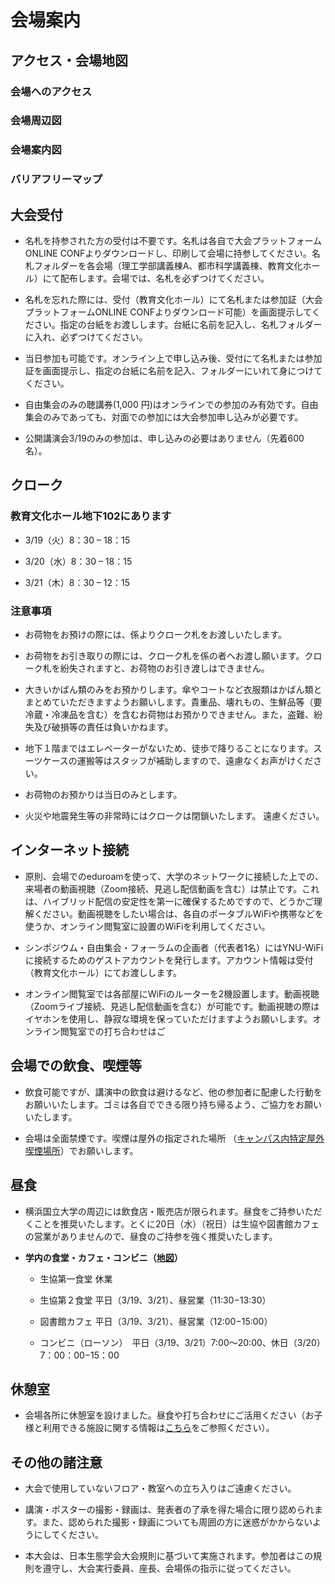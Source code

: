 # 会場案内

## アクセス・会場地図

### 会場へのアクセス

### 会場周辺図

### 会場案内図

### バリアフリーマップ

## 大会受付

- 名札を持参された方の受付は不要です。名札は各自で大会プラットフォームONLINE CONFよりダウンロードし、印刷して会場に持参してください。名札フォルダーを各会場（理工学部講義棟A、都市科学講義棟、教育文化ホール）にて配布します。会場では、名札を必ずつけてください。

- 名札を忘れた際には、受付（教育文化ホール）にて名札または参加証（大会プラットフォームONLINE CONFよりダウンロード可能）を画面提示してください。指定の台紙をお渡しします。台紙に名前を記入し、名札フォルダーに入れ、必ずつけてください。

- 当日参加も可能です。オンライン上で申し込み後、受付にて名札または参加証を画面提示し、指定の台紙に名前を記入、フォルダーにいれて身につけてください。

- 自由集会のみの聴講券(1,000 円)はオンラインでの参加のみ有効です。自由集会のみであっても、対面での参加には大会参加申し込みが必要です。

- 公開講演会3/19のみの参加は、申し込みの必要はありません（先着600名）。

## クローク

### 教育文化ホール地下102にあります

- 3/19（火）8：30 – 18：15

- 3/20（水）8：30 – 18：15

- 3/21（木）8：30 – 12：15

### 注意事項

- お荷物をお預けの際には、係よりクローク札をお渡しいたします。

- お荷物をお引き取りの際には、クローク札を係の者へお渡し願います。クローク札を紛失されますと、お荷物のお引き渡しはできません。

- 大きいかばん類のみをお預かりします。傘やコートなど衣服類はかばん類とまとめていただきますようお願いします。貴重品、壊れもの、生鮮品等（要冷蔵・冷凍品を含む）を含むお荷物はお預かりできません。また，盗難、紛失及び破損等の責任は負いかねます。

- 地下１階まではエレベーターがないため、徒歩で降りることになります。スーツケースの運搬等はスタッフが補助しますので、遠慮なくお声がけください。

- お荷物のお預かりは当日のみとします。

- 火災や地震発生等の非常時にはクロークは閉鎖いたします。
遠慮ください。

## インターネット接続

- 原則、会場でのeduroamを使って、大学のネットワークに接続した上での、来場者の動画視聴（Zoom接続、見逃し配信動画を含む）は禁止です。これは、ハイブリッド配信の安定性を第一に確保するためですので、どうかご理解ください。動画視聴をしたい場合は、各自のポータブルWiFiや携帯などを使うか、オンライン閲覧室に設置のWiFiを利用してください。

- シンポジウム・自由集会・フォーラムの企画者（代表者1名）にはYNU-WiFiに接続するためのゲストアカウントを発行します。アカウント情報は受付（教育文化ホール）にてお渡しします。

- オンライン閲覧室では各部屋にWiFiのルーターを2機設置します。動画視聴（Zoomライブ接続、見逃し配信動画を含む）が可能です。動画視聴の際はイヤホンを使用し、静寂な環境を保っていただけますようお願いします。オンライン閲覧室での打ち合わせはご

## 会場での飲食、喫煙等

- 飲食可能ですが、講演中の飲食は避けるなど、他の参加者に配慮した行動をお願いいたします。ゴミは各自でできる限り持ち帰るよう、ご協力をお願いいたします。

- 会場は全面禁煙です。喫煙は屋外の指定された場所 （[キャンパス内特定屋外喫煙場所](https://www.ynu.ac.jp/campus/attention/smoking.html)）でお願いします。

## 昼食

- 横浜国立大学の周辺には飲食店・販売店が限られます。昼食をご持参いただくことを推奨いたします。とくに20日（水）（祝日）は生協や図書館カフェの営業がありませんので、昼食のご持参を強く推奨いたします。

- **学内の食堂・カフェ・コンビニ（[地図](https://esj-meeting.net/wp-content/uploads/2024/03/campus_map_ja.pdf)）**

  - 生協第一食堂 休業

  - 生協第２食堂 平日（3/19、3/21）、昼営業（11:30−13:30）

  - 図書館カフェ 平日（3/19、3/21）、昼営業（12:00−15:00）

  - コンビニ（ローソン）　平日（3/19、3/21）7:00～20:00、休日（3/20）7：00：00−15：00

## 休憩室

- 会場各所に休憩室を設けました。昼食や打ち合わせにご活用ください（お子様と利用できる施設に関する情報は[こちら](https://esj-meeting.net/venue_ja/childcare_facilities_ja)をご参照ください）。


## その他の諸注意

- 大会で使用していないフロア・教室への立ち入りはご遠慮ください。

- 講演・ポスターの撮影・録画は、発表者の了承を得た場合に限り認められます。また、認められた撮影・録画についても周囲の方に迷惑がかからないようにしてください。

- 本大会は、日本生態学会大会規則に基づいて実施されます。参加者はこの規則を遵守し、大会実行委員、座長、会場係の指示に従ってください。
